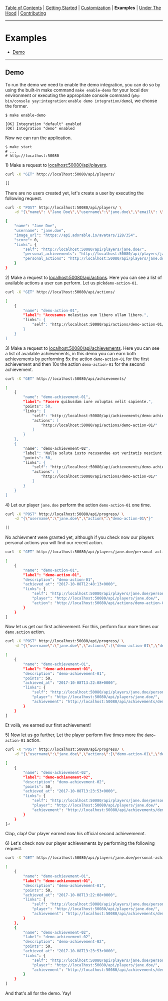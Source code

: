 [Table of Contents](README.md) | [Getting Started](getting-started.md) | [Customization](customization.md) | **Examples** | [Under The Hood](under-the-hood.md) | [Contributing](contributing.md)


---

# Examples

* [Demo](examples.md#setup)

---

## Demo

To run the demo we need to enable the demo integration, you can do so by using the built-in make command `make enable-demo` for your local dev environment or executing the appropriate console command (`php bin/console yay:integration:enable demo integration/demo`), we choose the former.

```console
$ make enable-demo

[OK] Integration "default" enabled
[OK] Integration "demo" enabled
```

Now we can run the application.

```console
$ make start
# ...
# http://localhost:50080
```

1\) Make a request to [localhost:50080/api/players](http://localhost:50080/api/players).
```bash
curl -X "GET" http://localhost:50080/api/players/

[]
```

There are no users created yet, let's create a user by executing the following request.
```bash
curl -X "POST" http://localhost:50080/api/players/ \
    -d "{\"name\": \"Jane Doe\",\"username\":\"jane.doe\",\"email\": \"jane.doe@example.org\",\"image_url\":\"https://api.adorable.io/avatars/128/354\"}"

{
    "name": "Jane Doe",
    "username": "jane.doe",
    "image_url": "https://api.adorable.io/avatars/128/354",
    "score": 0,
    "links": {
        "self": "http://localhost:50080/api/players/jane.doe/",
        "personal_achievements": "http://localhost:50080/api/players/jane.doe/personal-achievements/",
        "personal_actions": "http://localhost:50080/api/players/jane.doe/personal-actions/"
    }
}
```

2\) Make a request to [localhost:50080/api/actions](http://localhost:50080/api/actions). Here you can see a list of available actions a user can perform. Let us pick`demo-action-01`.
```bash
curl -X "GET" http://localhost:50080/api/actions/

[
    {
        "name": "demo-action-01",
        "label": "Accusamus molestias eum libero ullam libero.",
        "links": {
            "self": "http://localhost:50080/api/actions/demo-action-01/"
        }
    }
]
```

3\) Make a request to [localhost:50080/api/achievements](http://localhost:50080/api/achievements).
Here you can see a list of available achievements, in this demo you can earn both achievements by
performing 5x the action `demo-action-01` for the first achievement and then 10x the
action `demo-action-01` for the second achievement.

```bash
curl -X "GET" http://localhost:50080/api/achievements/

[
    {
        "name": "demo-achievement-01",
        "label": "Facere quibusdam iure voluptas velit sapiente.",
        "points": 50,
        "links": {
            "self": "http://localhost:50080/api/achievements/demo-achievement-01/",
            "actions": [
                "http://localhost:50080/api/actions/demo-action-01/"
            ]
        }
    },
    {
        "name": "demo-achievement-02",
        "label": "Nulla soluta iusto recusandae est veritatis nesciunt sequi.",
        "points": 50,
        "links": {
            "self": "http://localhost:50080/api/achievements/demo-achievement-02/",
            "actions": [
                "http://localhost:50080/api/actions/demo-action-01/"
            ]
        }
    }
]
```

4\) Let our player `jane.doe` perform the action `demo-action-01` one time.
```bash
curl -X "POST" http://localhost:50080/api/progress/ \
    -d "{\"username\":\"jane.doe\",\"action\":\"demo-action-01\"}"

[]
```

No achievment were granted yet, although if you check now our players personal actions you will find our recent action.
```bash
curl -X "GET" http://localhost:50080/api/players/jane.doe/personal-actions

[
    {
        "name": "demo-action-01",
        "label": "demo-action-01",
        "description": "demo-action-01",
        "achieved_at": "2017-10-08T12:48:13+0000",
        "links": {
            "self": "http://localhost:50080/api/players/jane.doe/personal-actions/",
            "player": "http://localhost:50080/api/players/jane.doe/",
            "action": "http://localhost:50080/api/actions/demo-action-01/"
        }
    }
]
```

Now let us get our first achievement. For this, perform four more times our `demo.action` action.
```bash
curl -X "POST" http://localhost:50080/api/progress/ \
    -d "{\"username\":\"jane.doe\",\"actions\":[\"demo-action-01\",\"demo-action-01\",\"demo-action-01\",\"demo-action-01\"]}"

[
    {
        "name": "demo-achievement-01",
        "label": "demo-achievement-01",
        "description": "demo-achievement-01",
        "points": 50,
        "achieved_at": "2017-10-08T13:22:08+0000",
        "links": {
            "self": "http://localhost:50080/api/players/jane.doe/personal-achievements/",
            "player": "http://localhost:50080/api/players/jane.doe/",
            "achievement": "http://localhost:50080/api/achievements/demo-achievement-01/"
        }
    }
]
```
Et voilà, we earned our first achievement!

5\) Now let us go further, Let the player perform five times more the `demo-action-01` action.
```bash
curl -X "POST" http://localhost:50080/api/progress/ \
    -d "{\"username\":\"jane.doe\",\"actions\":[\"demo-action-01\",\"demo-action-01\",\"demo-action-01\",\"demo-action-01\",\"demo-action-01\",\"demo-action-01\"]}"

[
    {
        "name": "demo-achievement-02",
        "label": "demo-achievement-02",
        "description": "demo-achievement-02",
        "points": 50,
        "achieved_at": "2017-10-08T13:23:53+0000",
        "links": {
            "self": "http://localhost:50080/api/players/jane.doe/personal-achievements/",
            "player": "http://localhost:50080/api/players/jane.doe/",
            "achievement": "http://localhost:50080/api/achievements/demo-achievement-02/"
        }
    }
]⏎
```

Clap, clap! Our player earned now his official second achievemennt.


6\) Let's check now our player achievements by performing the following request.
```bash
curl -X "GET" http://localhost:50080/api/players/jane.doe/personal-achievements/

[
    {
        "name": "demo-achievement-01",
        "label": "demo-achievement-01",
        "description": "demo-achievement-01",
        "points": 50,
        "achieved_at": "2017-10-08T13:22:08+0000",
        "links": {
            "self": "http://localhost:50080/api/players/jane.doe/personal-achievements/",
            "player": "http://localhost:50080/api/players/jane.doe/",
            "achievement": "http://localhost:50080/api/achievements/demo-achievement-01/"
        }
    },
    {
        "name": "demo-achievement-02",
        "label": "demo-achievement-02",
        "description": "demo-achievement-02",
        "points": 50,
        "achieved_at": "2017-10-08T13:23:53+0000",
        "links": {
            "self": "http://localhost:50080/api/players/jane.doe/personal-achievements/",
            "player": "http://localhost:50080/api/players/jane.doe/",
            "achievement": "http://localhost:50080/api/achievements/demo-achievement-02/"
        }
    }
]
```

And that's all for the demo. Yay!

